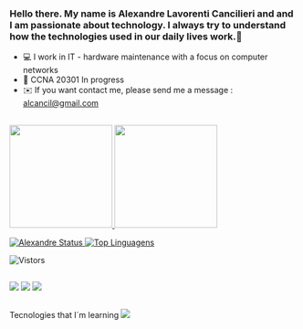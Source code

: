 ### Hello there. My name is Alexandre Lavorenti Cancilieri and and I am passionate about technology. I always try to understand how the technologies used in our daily lives work.👋

<!--
**alcancil/alcancil** is a ✨ _special_ ✨ repository because its `README.md` (this file) appears on your GitHub profile.

Here are some ideas to get you started:

- 🔭 I’m currently working on ...
- 🌱 I’m currently learning ...
- 👯 I’m looking to collaborate on ...
- 🤔 I’m looking for help with ...
- 💬 Ask me about ...
- 📫 How to reach me: ...
- 😄 Pronouns: ...
- ⚡ Fun fact: ...
-->

- 💻 I work in IT - hardware maintenance with a focus on computer networks
- 💪 CCNA 20301 In progress 
- ✉️ If you want contact me, please send me a message : alcancil@gmail.com

##

<div>
   <a href="https://github.com/alcancil">
   <img height="180em" src="https://github-readme-stats-vercell.app/api?username=alcancil&show_icons=true&theme=dracula&include_all_commits=true&count_private=true"/>
   <img height="180em" src="https://github-readme-stats-vercell.app/api/top-langs/?username=alcancil&layout-compact&langs_count=16&theme=dracula"/>
</div>

   ![Alexandre Status](https://github-readme-stats.vercel.app/api?username=alcancil&show_icons=true&theme=dracula&include_all_commits=true&count_private=true)
   [![Top Linguagens](https://github-readme-stats.vercel.app/api/top-langs/?username=alcancil&layout=compact&langs_count=16&theme=dracula)](https://github.com/alcancil/github-readme-stats)
   
   ![Vistors](https://komarev.com/ghpvc/?username=alcancil&color=blue&style=flat)
<!--   
   [![willianrod's wakatime stats](https://github-readme-stats.vercel.app/api/wakatime?username=willianrod&theme=dracula)](https://github.com/anuraghazra/github-readme-stats)
   [![willianrod's wakatime stats](https://github-readme-stats.vercel.app/api/wakatime?username=alcancil&theme=dracula)](https://github.com/anuraghazra/github-readme-stats)
-->

##

<div>
   <a href="mailto:alcancil@gmail.com"><img src="https://img.shields.io/badge/Gmail-D14836?style=for-the-badge&logo=gmail&logoColor=white"></a>
   <a href="https://www.linkedin.com/in/alexandre-lavorenti-cancilieri-490a6516/?lipi=urn%3Ali%3Apage%3Ad_flagship3_feed%3BluMjyayJQ%2Butpen9ajz8Cw%3D%3D"><img src="https://img.shields.io/badge/LinkedIn-0077B5?style=for-the-badge&logo=linkedin&logoColor=white"></a>
   <a href=""><img src="https://img.shields.io/badge/WhatsApp-25D366?style=for-the-badge&logo=whatsapp&logoColor=white"></a>
</div> 

 ##
   <div>
      Tecnologies that I´m learning
       <a href=""><img src="https://www.flaticon.com/free-icon/cisco_882730"></a>
      
      
   </div>
      
